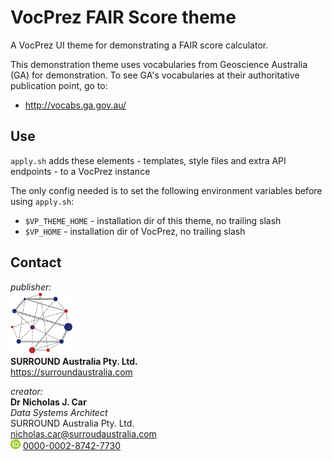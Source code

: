 # VocPrez FAIR Score theme
A VocPrez UI theme for demonstrating a FAIR score calculator.

This demonstration theme uses vocabularies from Geoscience Australia (GA) for demonstration. To see GA's vocabularies at their authoritative publication point, go to:

* <http://vocabs.ga.gov.au/>

## Use
`apply.sh` adds these elements - templates, style files and extra API endpoints - to a VocPrez instance

The only config needed is to set the following environment variables before using `apply.sh`:

* `$VP_THEME_HOME` - installation dir of this theme, no trailing slash
* `$VP_HOME` - installation dir of VocPrez, no trailing slash

## Contact
*publisher:*  
![](SURROUND-logo-100.png)  
**SURROUND Australia Pty. Ltd.**  
<https://surroundaustralia.com>  

*creator:*  
**Dr Nicholas J. Car**  
*Data Systems Architect*  
SURROUND Australia Pty. Ltd.  
<nicholas.car@surroudaustralia.com>  
![](orcid.png) [0000-0002-8742-7730](https://orcid.org/0000-0002-8742-7730)